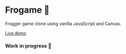 # Frogame :frog:
Frogger game clone using vanilla JavaScript and Canvas.

[Live demo](https://naughty-khorana-e7152e.netlify.app)

### Work in progress :construction:
